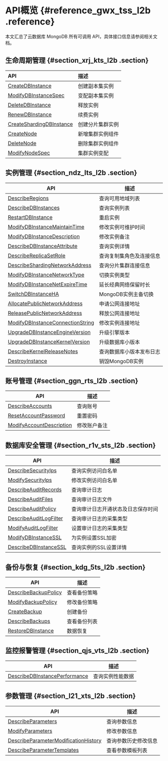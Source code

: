 # API概览 {#reference_gwx_tss_l2b .reference}

本文汇总了云数据库 MongoDB 所有可调用 API，具体接口信息请参阅相关文档。

## 生命周期管理 {#section_xrj_kts_l2b .section}

|API|描述|
|:--|:-|
|[CreateDBInstance](intl.zh-CN/API参考/生命周期管理/CreateDBInstance.md#)|创建副本集实例|
|[ModifyDBInstanceSpec](intl.zh-CN/API参考/生命周期管理/ModifyDBInstanceSpec.md#)|变配副本集实例|
|[DeleteDBInstance](intl.zh-CN/API参考/生命周期管理/DeleteDBInstance.md#)|释放实例|
|[RenewDBInstance](intl.zh-CN/API参考/生命周期管理/RenewDBInstance.md#)|续费实例|
|[CreateShardingDBInstance](intl.zh-CN/API参考/生命周期管理/CreateShardingDBInstance.md#)|创建分片集群实例|
|[CreateNode](intl.zh-CN/API参考/生命周期管理/CreateNode.md#)|新增集群实例组件|
|[DeleteNode](intl.zh-CN/API参考/生命周期管理/DeleteNode.md#)|删除集群实例组件|
|[ModifyNodeSpec](intl.zh-CN/API参考/生命周期管理/ModifyNodeSpec.md#)|集群实例变配|

## 实例管理 {#section_ndz_lts_l2b .section}

|API|描述|
|---|--|
|[DescribeRegions](intl.zh-CN/API参考/实例管理/DescribeRegions.md#)|查询可用地域列表|
|[DescribeDBInstances](intl.zh-CN/API参考/实例管理/DescribeDBInstances.md#)|查询实例列表|
|[RestartDBInstance](intl.zh-CN/API参考/实例管理/RestartDBInstance.md#)|重启实例|
|[ModifyDBInstanceMaintainTime](intl.zh-CN/API参考/实例管理/ModifyDBInstanceMaintainTime.md#)|修改实例可维护时间|
|[ModifyDBInstanceDescription](intl.zh-CN/API参考/实例管理/ModifyDBInstanceDescription.md#)|修改实例备注|
|[DescribeDBInstanceAttribute](intl.zh-CN/API参考/实例管理/DescribeDBInstanceAttribute.md#)|查询实例详情|
|[DescribeReplicaSetRole](intl.zh-CN/API参考/实例管理/DescribeReplicaSetRole.md#)|查询复制集角色及连接信息|
|[DescribeShardingNetworkAddress](intl.zh-CN/API参考/实例管理/DescribeShardingNetworkAddress.md#)|查询分片集群连接信息|
|[ModifyDBInstanceNetworkType](intl.zh-CN/API参考/实例管理/ModifyDBInstanceNetworkType.md#)|切换实例类型|
|[ModifyDBInstanceNetExpireTime](intl.zh-CN/API参考/实例管理/ModifyDBInstanceNetExpireTime.md#)|延长经典网络保留时长|
|[SwitchDBInstanceHA](intl.zh-CN/API参考/实例管理/SwitchDBInstanceHA.md#)|MongoDB实例主备切换|
|[AllocatePublicNetworkAddress](intl.zh-CN/API参考/实例管理/AllocatePublicNetworkAddress.md#)|申请公网连接地址|
|[ReleasePublicNetworkAddress](intl.zh-CN/API参考/实例管理/ReleasePublicNetworkAddress.md#)|释放公网连接地址|
|[ModifyDBInstanceConnectionString](intl.zh-CN/API参考/实例管理/ModifyDBInstanceConnectionString.md#)|修改实例连接地址|
|[UpgradeDBInstanceEngineVersion](intl.zh-CN/API参考/实例管理/UpgradeDBInstanceEngineVersion.md#)|升级引擎版本|
|[UpgradeDBInstanceKernelVersion](intl.zh-CN/API参考/实例管理/UpgradeDBInstanceKernelVersion.md#)|升级数据库小版本|
|[DescribeKernelReleaseNotes](intl.zh-CN/API参考/实例管理/DescribeKernelReleaseNotes.md#)|查询数据库小版本发布日志|
|[DestroyInstance](intl.zh-CN/API参考/实例管理/DestroyInstance.md#)|销毁MongoDB实例|

## 账号管理 {#section_ggn_rts_l2b .section}

|API|描述|
|---|--|
|[DescribeAccounts](intl.zh-CN/API参考/账号管理/DescribeAccounts.md#)|查询账号|
|[ResetAccountPassword](intl.zh-CN/API参考/账号管理/ResetAccountPassword.md#)|重置密码|
|[ModifyAccountDescription](intl.zh-CN/API参考/账号管理/ModifyAccountDescription.md#)|修改账户备注|

## 数据库安全管理 {#section_r1v_sts_l2b .section}

|API|描述|
|---|--|
|[DescribeSecurityIps](intl.zh-CN/API参考/安全管理/DescribeSecurityIps.md#)|查询实例访问白名单|
|[ModifySecurityIps](intl.zh-CN/API参考/安全管理/ModifySecurityIps.md#)|修改实例访问白名单|
|[DescribeAuditRecords](intl.zh-CN/API参考/安全管理/DescribeAuditRecords.md#)|查询审计日志|
|[DescribeAuditFiles](intl.zh-CN/API参考/安全管理/DescribeAuditFiles.md#)|查询审计日志文件|
|[DescribeAuditPolicy](intl.zh-CN/API参考/安全管理/DescribeAuditPolicy.md#)|查询审计日志开通状态及日志保存时间|
|[DescribeAuditLogFilter](intl.zh-CN/API参考/安全管理/DescribeAuditLogFilter.md#)|查询审计日志的采集类型|
|[ModifyAuditLogFilter](intl.zh-CN/API参考/安全管理/ModifyAuditLogFilter.md#)|设置审计日志的采集类型|
|[ModifyDBInstanceSSL](intl.zh-CN/API参考/安全管理/ModifyDBInstanceSSL.md#)|为实例设置SSL加密|
|[DescribeDBInstanceSSL](intl.zh-CN/API参考/安全管理/DescribeDBInstanceSSL.md#)|查询实例的SSL设置详情|

## 备份与恢复 {#section_kdg_5ts_l2b .section}

|API|描述|
|---|--|
|[DescribeBackupPolicy](intl.zh-CN/API参考/备份与恢复/DescribeBackupPolicy.md#)|查看备份策略|
|[ModifyBackupPolicy](intl.zh-CN/API参考/备份与恢复/ModifyBackupPolicy.md#)|修改备份策略|
|[CreateBackup](intl.zh-CN/API参考/备份与恢复/CreateBackup.md#)|创建备份|
|[DescribeBackups](intl.zh-CN/API参考/备份与恢复/DescribeBackups.md#)|查看备份列表|
|[RestoreDBInstance](intl.zh-CN/API参考/备份与恢复/RestoreDBInstance.md#)|数据恢复|

## 监控报警管理 {#section_qjs_vts_l2b .section}

|API|描述|
|---|--|
|[DescribeDBInstancePerformance](intl.zh-CN/API参考/性能监控管理/DescribeDBInstancePerformance.md#)|查询实例性能数据|

## 参数管理 {#section_l21_xts_l2b .section}

|API|描述|
|---|--|
|[DescribeParameters](intl.zh-CN/API参考/参数管理/DescribeParameters.md#)|查询参数信息|
|[ModifyParameters](intl.zh-CN/API参考/参数管理/ModifyParameters.md#)|修改参数信息|
|[DescribeParameterModificationHistory](intl.zh-CN/API参考/参数管理/DescribeParameterModificationHistory.md#)|查询参数历史修改信息|
|[DescribeParameterTemplates](intl.zh-CN/API参考/参数管理/DescribeParameterTemplates.md#)|查看参数模板列表|


